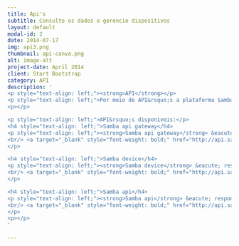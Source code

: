 ```yaml
---
title: Api's
subtitle: Consulte os dados e gerencie dispositivos
layout: default
modal-id: 2
date: 2014-07-17
img: api3.png
thumbnail: api-canva.png
alt: image-alt
project-date: April 2014
client: Start Bootstrap
category: API
description: '
<p style="text-align: left;"><strong>API</strong></p>
<p style="text-align: left;">Por meio de API&rsquo;s a plataforma Samba Iot, disponibiliza diversos recursos para integra&ccedil;&atilde;o e ger&ecirc;nciamento de dispositivos, tornando f&aacute;cil e &aacute;gil uma integra&ccedil;&atilde;o do seu sistema com o dispositivo f&iacute;sico.</p>
<p></p>

<p style="text-align: left;">API&rsquo;s disponiveis:</p>
<h4 style="text-align: left;">Samba api gateway</h4>
<p style="text-align: left;"><strong>Samba api gateway</strong> &eacute; respons&aacute;vel por enviar dados para diferentes plataformas. 🚀
<br/> <a target="_blank" style="font-weight: bold;" href="http://api.sambaiot.com.br/api/v1/api-gateway/redocs">API Gateway docs</a>
</p>

<h4 style="text-align: left;">Samba device</h4>
<p style="text-align: left;"><strong>Samba device</strong> &eacute; respons&aacute;vel por gerenciar os dispositivos fisicos.
<br/> <a target="_blank" style="font-weight: bold;" href="http://api.sambaiot.com.br/api/v1/device/redocs">Device docs</a>
</p>

<h4 style="text-align: left;">Samba api</h4>
<p style="text-align: left;"><strong>Samba api</strong> &eacute; respons&aacute;vel por ger&ecirc;nciar para onde os dados dos dispositivos ser&atilde;o enviados.
<br/> <a target="_blank" style="font-weight: bold;" href="http://api.sambaiot.com.br/api/v1/api/redocs">API docs</a>
</p>
<p></p>
'

---
```

